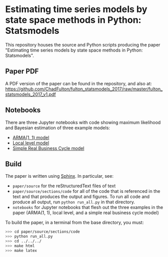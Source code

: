 Estimating time series models by state space methods in Python: Statsmodels
===========================================================================

This repository houses the source and Python scripts producing the paper
"Estimating time series models by state space methods in Python: Statsmodels".

Paper PDF
---------

A PDF version of the paper can be found in the repository, and also at: https://github.com/ChadFulton/fulton_statsmodels_2017/raw/master/fulton_statsmodels_2017_v1.pdf

Notebooks
---------

There are three Jupyter notebooks with code showing maximum likelihood and
Bayesian estimation of three example models:

- [ARMA(1, 1) model](http://nbviewer.jupyter.org/github/ChadFulton/fulton_statsmodels_2017/blob/master/notebooks/ARMA%281%2C%201%29%20-%20CPI%20Inflation.ipynb)
- [Local level model](http://nbviewer.jupyter.org/github/ChadFulton/fulton_statsmodels_2017/blob/master/notebooks/Local%20Level%20-%20Nile.ipynb)
- [Simple Real Business Cycle model](http://nbviewer.jupyter.org/github/ChadFulton/fulton_statsmodels_2017/blob/master/notebooks/Simple%20RBC.ipynb)

Build
-----

The paper is written using [Sphinx](http://www.sphinx-doc.org/en/stable/). In
particular, see:

- `paper/source` for the reStructuredText files of text
- `paper/source/sections/code` for all of the code that is referenced in the
  text and that produces the output and figures. To run all code and produce
  all output, run `python run_all.py` in that directory.
- `notebooks` for Jupyter notebooks that flesh out the three examples in the
  paper (ARMA(1, 1), local level, and a simple real business cycle model)

To build the paper, in a terminal from the base directory, you must:

```bash
>>> cd paper/source/sections/code
>>> python run_all.py
>>> cd ../../../
>>> make html
>>> make latex
```
